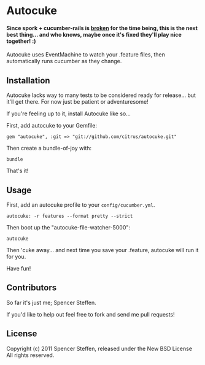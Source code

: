 Autocuke
========

#### Since spork + cucumber-rails is [broken](https://github.com/timcharper/spork/issues/122) for the time being, this is the next best thing... and who knows, maybe once it's fixed they'll play nice together! :)

Autocuke uses EventMachine to watch your .feature files, then automatically runs cucumber as they change.



Installation
------------

Autocuke lacks way to many tests to be considered ready for release... but it'll get there. For now just be patient or adventuresome!

If you're feeling up to it, install Autocuke like so...

First, add autocuke to your Gemfile:

    gem "autocuke", :git => "git://github.com/citrus/autocuke.git" 


Then create a bundle-of-joy with:

    bundle


That's it!


Usage
-----

First, add an autocuke profile to your `config/cucumber.yml`.

    autocuke: -r features --format pretty --strict


Then boot up the "autocuke-file-watcher-5000":

    autocuke
    

Then 'cuke away... and next time you save your .feature, autocuke will run it for you.


Have fun!


Contributors
------------

So far it's just me; Spencer Steffen. 

If you'd like to help out feel free to fork and send me pull requests!



License
-------

Copyright (c) 2011 Spencer Steffen, released under the New BSD License All rights reserved.
